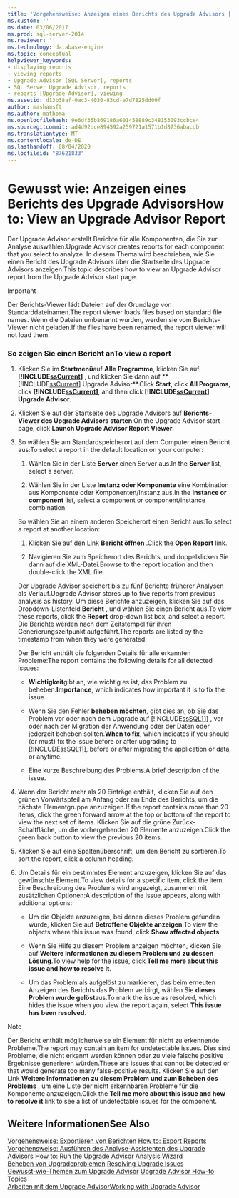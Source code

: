 ```yaml
---
title: 'Vorgehensweise: Anzeigen eines Berichts des Upgrade Advisors | Microsoft-Dokumentation'
ms.custom: ''
ms.date: 03/06/2017
ms.prod: sql-server-2014
ms.reviewer: ''
ms.technology: database-engine
ms.topic: conceptual
helpviewer_keywords:
- displaying reports
- viewing reports
- Upgrade Advisor [SQL Server], reports
- SQL Server Upgrade Advisor, reports
- reports [Upgrade Advisor], viewing
ms.assetid: d13b38af-0ac3-4030-83cd-e7d7825dd09f
author: mashamsft
ms.author: mathoma
ms.openlocfilehash: 9e6df35b869186a601458889c348153093ccbce4
ms.sourcegitcommit: ad4d92dce894592a259721a1571b1d8736abacdb
ms.translationtype: MT
ms.contentlocale: de-DE
ms.lasthandoff: 08/04/2020
ms.locfileid: "87621833"
---
```

# <a name="how-to-view-an-upgrade-advisor-report"></a><span data-ttu-id="3a548-102">Gewusst wie: Anzeigen eines Berichts des Upgrade Advisors</span><span class="sxs-lookup"><span data-stu-id="3a548-102">How to: View an Upgrade Advisor Report</span></span>
  <span data-ttu-id="3a548-103">Der Upgrade Advisor erstellt Berichte für alle Komponenten, die Sie zur Analyse auswählen.</span><span class="sxs-lookup"><span data-stu-id="3a548-103">Upgrade Advisor creates reports for each component that you select to analyze.</span></span> <span data-ttu-id="3a548-104">In diesem Thema wird beschrieben, wie Sie einen Bericht des Upgrade Advisors über die Startseite des Upgrade Advisors anzeigen.</span><span class="sxs-lookup"><span data-stu-id="3a548-104">This topic describes how to view an Upgrade Advisor report from the Upgrade Advisor start page.</span></span>  
  
> [!IMPORTANT]  
>  <span data-ttu-id="3a548-105">Der Berichts-Viewer lädt Dateien auf der Grundlage von Standarddateinamen.</span><span class="sxs-lookup"><span data-stu-id="3a548-105">The report viewer loads files based on standard file names.</span></span> <span data-ttu-id="3a548-106">Wenn die Dateien umbenannt wurden, werden sie vom Berichts-Viewer nicht geladen.</span><span class="sxs-lookup"><span data-stu-id="3a548-106">If the files have been renamed, the report viewer will not load them.</span></span>  
  
### <a name="to-view-a-report"></a><span data-ttu-id="3a548-107">So zeigen Sie einen Bericht an</span><span class="sxs-lookup"><span data-stu-id="3a548-107">To view a report</span></span>  
  
1.  <span data-ttu-id="3a548-108">Klicken Sie im **Startmenü**auf **Alle Programme**, klicken Sie auf **[!INCLUDE[ssCurrent](../../includes/sscurrent-md.md)]** , und klicken Sie dann auf \*\* [!INCLUDE[ssCurrent](../../includes/sscurrent-md.md)] Upgrade Advisor\*\*.</span><span class="sxs-lookup"><span data-stu-id="3a548-108">Click **Start**, click **All Programs**, click **[!INCLUDE[ssCurrent](../../includes/sscurrent-md.md)]**, and then click **[!INCLUDE[ssCurrent](../../includes/sscurrent-md.md)] Upgrade Advisor**.</span></span>  
  
2.  <span data-ttu-id="3a548-109">Klicken Sie auf der Startseite des Upgrade Advisors auf **Berichts-Viewer des Upgrade Advisors starten**.</span><span class="sxs-lookup"><span data-stu-id="3a548-109">On the Upgrade Advisor start page, click **Launch Upgrade Advisor Report Viewer**.</span></span>  
  
3.  <span data-ttu-id="3a548-110">So wählen Sie am Standardspeicherort auf dem Computer einen Bericht aus:</span><span class="sxs-lookup"><span data-stu-id="3a548-110">To select a report in the default location on your computer:</span></span>  
  
    1.  <span data-ttu-id="3a548-111">Wählen Sie in der Liste **Server** einen Server aus.</span><span class="sxs-lookup"><span data-stu-id="3a548-111">In the **Server** list, select a server.</span></span>  
  
    2.  <span data-ttu-id="3a548-112">Wählen Sie in der Liste **Instanz oder Komponente** eine Kombination aus Komponente oder Komponenten/Instanz aus.</span><span class="sxs-lookup"><span data-stu-id="3a548-112">In the **Instance or component** list, select a component or component/instance combination.</span></span>  
  
     <span data-ttu-id="3a548-113">So wählen Sie an einem anderen Speicherort einen Bericht aus:</span><span class="sxs-lookup"><span data-stu-id="3a548-113">To select a report at another location:</span></span>  
  
    1.  <span data-ttu-id="3a548-114">Klicken Sie auf den Link **Bericht öffnen** .</span><span class="sxs-lookup"><span data-stu-id="3a548-114">Click the **Open Report** link.</span></span>  
  
    2.  <span data-ttu-id="3a548-115">Navigieren Sie zum Speicherort des Berichts, und doppelklicken Sie dann auf die XML-Datei.</span><span class="sxs-lookup"><span data-stu-id="3a548-115">Browse to the report location and then double-click the XML file.</span></span>  
  
     <span data-ttu-id="3a548-116">Der Upgrade Advisor speichert bis zu fünf Berichte früherer Analysen als Verlauf.</span><span class="sxs-lookup"><span data-stu-id="3a548-116">Upgrade Advisor stores up to five reports from previous analysis as history.</span></span> <span data-ttu-id="3a548-117">Um diese Berichte anzuzeigen, klicken Sie auf das Dropdown-Listenfeld **Bericht** , und wählen Sie einen Bericht aus.</span><span class="sxs-lookup"><span data-stu-id="3a548-117">To view these reports, click the **Report** drop-down list box, and select a report.</span></span> <span data-ttu-id="3a548-118">Die Berichte werden nach dem Zeitstempel für ihren Generierungszeitpunkt aufgeführt.</span><span class="sxs-lookup"><span data-stu-id="3a548-118">The reports are listed by the timestamp from when they were generated.</span></span>  
  
     <span data-ttu-id="3a548-119">Der Bericht enthält die folgenden Details für alle erkannten Probleme:</span><span class="sxs-lookup"><span data-stu-id="3a548-119">The report contains the following details for all detected issues:</span></span>  
  
    -   <span data-ttu-id="3a548-120">**Wichtigkeit**gibt an, wie wichtig es ist, das Problem zu beheben.</span><span class="sxs-lookup"><span data-stu-id="3a548-120">**Importance**, which indicates how important it is to fix the issue.</span></span>  
  
    -   <span data-ttu-id="3a548-121">Wenn Sie den Fehler **beheben möchten**, gibt dies an, ob Sie das Problem vor oder nach dem Upgrade auf [!INCLUDE[ssSQL11](../../includes/sssql11-md.md)] , vor oder nach der Migration der Anwendung oder der Daten oder jederzeit beheben sollten.</span><span class="sxs-lookup"><span data-stu-id="3a548-121">**When to fix**, which indicates if you should (or must) fix the issue before or after upgrading to [!INCLUDE[ssSQL11](../../includes/sssql11-md.md)], before or after migrating the application or data, or anytime.</span></span>  
  
    -   <span data-ttu-id="3a548-122">Eine kurze Beschreibung des Problems.</span><span class="sxs-lookup"><span data-stu-id="3a548-122">A brief description of the issue.</span></span>  
  
4.  <span data-ttu-id="3a548-123">Wenn der Bericht mehr als 20 Einträge enthält, klicken Sie auf den grünen Vorwärtspfeil am Anfang oder am Ende des Berichts, um die nächste Elementgruppe anzuzeigen.</span><span class="sxs-lookup"><span data-stu-id="3a548-123">If the report contains more than 20 items, click the green forward arrow at the top or bottom of the report to view the next set of items.</span></span> <span data-ttu-id="3a548-124">Klicken Sie auf die grüne Zurück-Schaltfläche, um die vorhergehenden 20 Elemente anzuzeigen.</span><span class="sxs-lookup"><span data-stu-id="3a548-124">Click the green back button to view the previous 20 items.</span></span>  
  
5.  <span data-ttu-id="3a548-125">Klicken Sie auf eine Spaltenüberschrift, um den Bericht zu sortieren.</span><span class="sxs-lookup"><span data-stu-id="3a548-125">To sort the report, click a column heading.</span></span>  
  
6.  <span data-ttu-id="3a548-126">Um Details für ein bestimmtes Element anzuzeigen, klicken Sie auf das gewünschte Element.</span><span class="sxs-lookup"><span data-stu-id="3a548-126">To view details for a specific item, click the item.</span></span> <span data-ttu-id="3a548-127">Eine Beschreibung des Problems wird angezeigt, zusammen mit zusätzlichen Optionen:</span><span class="sxs-lookup"><span data-stu-id="3a548-127">A description of the issue appears, along with additional options:</span></span>  
  
    -   <span data-ttu-id="3a548-128">Um die Objekte anzuzeigen, bei denen dieses Problem gefunden wurde, klicken Sie auf **Betroffene Objekte anzeigen**.</span><span class="sxs-lookup"><span data-stu-id="3a548-128">To view the objects where this issue was found, click **Show affected objects**.</span></span>  
  
    -   <span data-ttu-id="3a548-129">Wenn Sie Hilfe zu diesem Problem anzeigen möchten, klicken Sie auf **Weitere Informationen zu diesem Problem und zu dessen Lösung**.</span><span class="sxs-lookup"><span data-stu-id="3a548-129">To view help for the issue, click **Tell me more about this issue and how to resolve it**.</span></span>  
  
    -   <span data-ttu-id="3a548-130">Um das Problem als aufgelöst zu markieren, das beim erneuten Anzeigen des Berichts das Problem verbirgt, wählen Sie **dieses Problem wurde gelöst**aus.</span><span class="sxs-lookup"><span data-stu-id="3a548-130">To mark the issue as resolved, which hides the issue when you view the report again, select **This issue has been resolved**.</span></span>  
  
> [!NOTE]  
>  <span data-ttu-id="3a548-131">Der Bericht enthält möglicherweise ein Element für nicht zu erkennende Probleme.</span><span class="sxs-lookup"><span data-stu-id="3a548-131">The report may contain an item for undetectable issues.</span></span> <span data-ttu-id="3a548-132">Dies sind Probleme, die nicht erkannt werden können oder zu viele falsche positive Ergebnisse generieren würden.</span><span class="sxs-lookup"><span data-stu-id="3a548-132">These are issues that cannot be detected or that would generate too many false-positive results.</span></span> <span data-ttu-id="3a548-133">Klicken Sie auf den Link **Weitere Informationen zu diesem Problem und zum Beheben des Problems** , um eine Liste der nicht erkennbaren Probleme für die Komponente anzuzeigen.</span><span class="sxs-lookup"><span data-stu-id="3a548-133">Click the **Tell me more about this issue and how to resolve it** link to see a list of undetectable issues for the component.</span></span>  
  
## <a name="see-also"></a><span data-ttu-id="3a548-134">Weitere Informationen</span><span class="sxs-lookup"><span data-stu-id="3a548-134">See Also</span></span>  
 <span data-ttu-id="3a548-135">[Vorgehensweise: Exportieren von Berichten](../../../2014/sql-server/install/how-to-export-reports.md) </span><span class="sxs-lookup"><span data-stu-id="3a548-135">[How to: Export Reports](../../../2014/sql-server/install/how-to-export-reports.md) </span></span>  
 <span data-ttu-id="3a548-136">[Vorgehensweise: Ausführen des Analyse-Assistenten des Upgrade Advisors](../../../2014/sql-server/install/how-to-run-the-upgrade-advisor-analysis-wizard.md) </span><span class="sxs-lookup"><span data-stu-id="3a548-136">[How to: Run the Upgrade Advisor Analysis Wizard](../../../2014/sql-server/install/how-to-run-the-upgrade-advisor-analysis-wizard.md) </span></span>  
 <span data-ttu-id="3a548-137">[Beheben von Upgradeproblemen](../../../2014/sql-server/install/resolving-upgrade-issues.md) </span><span class="sxs-lookup"><span data-stu-id="3a548-137">[Resolving Upgrade Issues](../../../2014/sql-server/install/resolving-upgrade-issues.md) </span></span>  
 <span data-ttu-id="3a548-138">[Gewusst-wie-Themen zum Upgrade Advisor](../../../2014/sql-server/install/upgrade-advisor-how-to-topics.md) </span><span class="sxs-lookup"><span data-stu-id="3a548-138">[Upgrade Advisor How-to Topics](../../../2014/sql-server/install/upgrade-advisor-how-to-topics.md) </span></span>  
 [<span data-ttu-id="3a548-139">Arbeiten mit dem Upgrade Advisor</span><span class="sxs-lookup"><span data-stu-id="3a548-139">Working with Upgrade Advisor</span></span>](../../../2014/sql-server/install/working-with-upgrade-advisor.md)  
  
  
